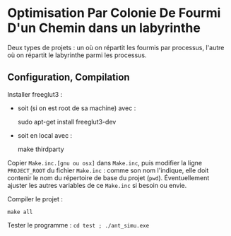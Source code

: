 # Optimisation Par Colonie De Fourmi D'un Chemin dans un labyrinthe

Deux types de projets : un où on répartit les fourmis par processus, l'autre où on répartit le labyrinthe parmi les processus.


## Configuration, Compilation

Installer freeglut3 : 

- soit (si on est root de sa machine) avec :

    sudo apt-get install freeglut3-dev

- soit en local avec : 

    make thirdparty



Copier `Make.inc.[gnu ou osx]` dans `Make.inc`, puis
modifier la ligne `PROJECT_ROOT` du fichier `Make.inc` : comme son nom l'indique, elle doit contenir le nom du répertoire de base du projet (`pwd`).
Éventuellement ajuster les autres variables de ce `Make.inc` si besoin ou envie.



Compiler le projet : 

    make all



Tester le programme : `cd test ; ./ant_simu.exe`
